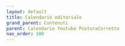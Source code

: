 ```yaml
---
layout: default
title: Calendario editoriale
grand_parent: Contenuti
parent: Calendario Youtube PosturaCorretta
nav_order: 100
---
```


